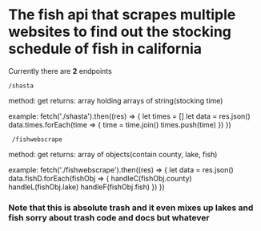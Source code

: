 # The fish api that scrapes multiple websites to find out the stocking schedule of fish in california


Currently there are **2** endpoints

``` /shasta ```

method: get
returns: array holding arrays of string(stocking time)

example: fetch('./shasta').then((res) => {
let times = []
  let data = res.json()
  data.times.forEach(time => {
    time = time.join()
    times.push(time)
  })
})

``` /fishwebscrape```

method: get
returns: array of objects(contain county, lake, fish)

example: fetch('./fishwebscrape').then((res) => {
  let data = res.json()
  data.fishD.forEach(fishObj => {
    handleC(fishObj.county)
    handleL(fishObj.lake)
    handleF(fishObj.fish)
  })
})


### Note that this is absolute trash and it even mixes up lakes and fish sorry about trash code and docs but whatever
